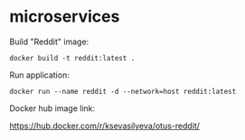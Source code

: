 # microservices

Build "Reddit" image:

```
docker build -t reddit:latest .
```

Run application:

```
docker run --name reddit -d --network=host reddit:latest
```

Docker hub image link:

https://hub.docker.com/r/ksevasilyeva/otus-reddit/